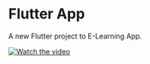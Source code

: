 # Flutter App

A new Flutter project to E-Learning App.

[![Watch the video](https://imgur.com/e5k66oU)](https://youtu.be/EWZKCJguwJg)
